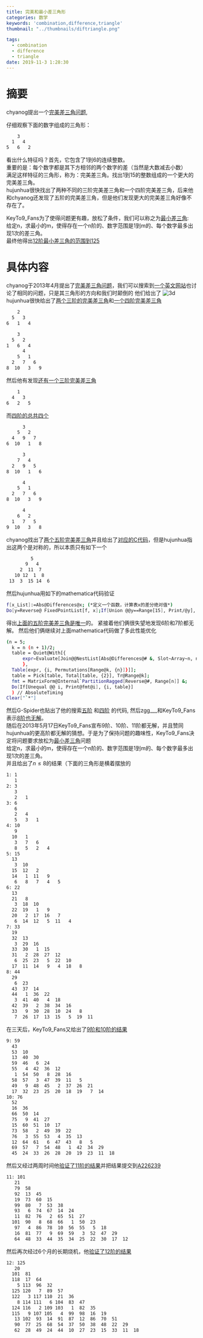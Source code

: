 ```yaml
---
title: 完美和最小差三角形
categories: 数学
keywords: 'combination,difference,triangle'
thumbnail: "../thumbnails/diftriangle.png"

tags:
  - combination
  - difference
  - triangle
date: 2019-11-3 1:28:30
---
```


# 摘要
chyanog提出一个[完美差三角问题],  

仔细观察下面的数字组成的三角形：
```bash
    3
  1   4
5   6   2
```
看出什么特征吗？首先，它包含了1到6的连续整数。  
重要的是：每个数字都是其下方相邻的两个数字的差（当然是大数减去小数）  
满足这样特征的三角形，称为：完美差三角。找出1到15的整数组成的一个更大的完美差三角。  
hujunhua很快找出了两种不同的三阶完美差三角和一个四阶完美差三角，后来他和chyanog还发现了五阶的完美差三角，但是他们发现更大的完美差三角好像不存在了。  

KeyTo9_Fans为了使得问题更有趣，放松了条件，我们可以称之为[最小差三角]:  
给定n，求最小的m，使得存在一个n阶的、数字范围是1到m的、每个数字最多出现1次的差三角。  
最终他得出[12阶最小差三角的范围到125]  

# 具体内容
chyanog于2013年4月提出了[完美差三角问题]，我们可以搜索到[一个英文网站]也讨论了相同的问题，只是其三角形的方向和我们时颠倒的
他们给出了
![3d](../thumbnails/diftriangle.png)  
hujunhua很快给出了[两个三阶的完美差三角]和[一个四阶完美差三角]
```bash
    2
  5   3
6   1   4

    3
  5   2
1   6   4
      4
    5   1
  2   7   6
8  10   3   9
```
然后他有发现[还有一个三阶完美差三角]
```bash
    1
  4   3
6   2   5
```
而[四阶的总共四个]
```bash
      3
    5   2
  4   9   7
6  10   1   8

      3
    7   4
  2   9   5
8  10   1   6

      4
    5   1
  2   7   6
8  10   3   9

      4
    6   2
  1   7   5
9  10   3   8
```
chyanog找出了[两个五阶完美差三角]并且给出了[对应的C代码](../attached/diftria/chyanog.txt)，但是hujunhua指出这两个是对称的，所以本质只有如下一个
```bash
         5
       9   4
     2  11  7 
   10 12  1  8
 13  3  15 14  6
```
然后hujunhua用如下的mathematica代码验证
```bash
f[x_List]:=Abs@Differences@x; (*定义一个函数，计算表x的差分绝对值*)
Do[y=Reverse@ FixedPointList[f, x];If[Union @@y==Range[15], Print/@y], {x, Permutations[Range[15],{5}]}]
```
得出[上面的五阶完美差三角是唯一]的。 紧接着他们俩很失望地发现6阶和7阶都无解。
然后他们俩继续对上面mathematica代码做了多此性能优化
```bash
(n = 5;
  k = n (n + 1)/2;
  table = Quiet@With[{
      expr=Evaluate[Join@@NestList[Abs@Differences@# &, Slot~Array~n, n-1] /.  Slot[x_] :> i[[x]]]
      }, 
  Table[expr, {i, Permutations[Range@k, {n}]}]];
  table = Pick[table, Total[table, {2}], Tr@Range@k];
  fmt = MatrixForm@Internal`PartitionRagged[Reverse@#, Range[n]] &;
  Do[If[Unequal @@ i, Print@fmt@i], {i, table}]
  ) // AbsoluteTiming
Clear["`*"]
```
然后G-Spider也贴出了他的搜索[五阶](../attached/diftria/G-Spider1.txt) 和[四阶](../attached/diftria/G-Spider1.txt) 的代码, 然后zgg___和KeyTo9_Fans表示[8阶也无解]。  
随后在2013年5月17日KeyTo9_Fans宣布9阶、10阶、11阶都无解，并且赞同hujunhua的更高阶都无解的猜想。于是为了保持问题的趣味性，KeyTo9_Fans决定将问题要求放松为[最小差三角]问题  
给定n，求最小的m，使得存在一个n阶的、数字范围是1到m的、每个数字最多出现1次的差三角。  
并且给出了$n\le 8$的结果（下面的三角形是横着摆放的
```bash
1: 1
   1
2: 3
   3
   2   1
3: 6
   6
   2   4
   5   3   1
4: 10
   9
  10   1
   3   7   6
   8   5   2   4
5: 15
  13
   3  10
  15  12   2
  14   1  11   9
   6   8   7   4   5
6: 22
  13
  21   8
   3  18  10
  22  19   1   9
  20   2  17  16   7
   6  14  12   5  11   4
7: 33
  19
  32  13
   3  29  16
  33  30   1  15
  31   2  28  27  12
   6  25  23   5  22  10
  17  11  14   9   4  18   8
8: 44
  29
   6  23
  43  37  14
  44   1  36  22
   3  41  40   4  18
  42  39   2  38  34  16
  33   9  30  28  10  24   8
   7  26  17  13  15   5  19  11
```
在三天后，KeyTo9_Fans又给出了[9阶和10阶的结果]  
```bash
9: 59
  43
  53  10
  13  40  30
  59  46   6  24
  55   4  42  36  12
   1  54  50   8  28  16
  58  57   3  47  39  11   5
  49   9  48  45   2  37  26  21
  17  32  23  25  20  18  19   7  14
10: 76
  52
  16  36
  66  50  14
  75   9  41  27
  15  60  51  10  17
  73  58   2  49  39  22
  76   3  55  53   4  35  13
  12  64  61   6  47  43   8   5
  69  57   7  54  48   1  42  34  29
  45  24  33  26  28  20  19  23  11  18
```
然后又经过两周时间他[验证了11阶的结果]并把结果提交到[A226239](https://oeis.org/A226239) 
```bash
11: 101
   21
   79  58
   92  13  45
   19  73  60  15
   99  80   7  53  38
   93   6  74  67  14  24
   11  82  76   2  65  51  27
  101  90   8  68  66   1  50  23
   97   4  86  78  10  56  55   5  18
   16  81  77   9  69  59   3  52  47  29
   64  48  33  44  35  34  25  22  30  17  12
```
然后再次经过6个月的长期烧机，他[验证了12阶的结果]
```bash
12: 125
   20
  101  81
  118  17  64
    5 113  96  32
  125 120   7  89  57
  122   3 117 110  21  36
    8 114 111   6 104  83  47
  124 116   2 109 103   1  82  35
  115   9 107 105   4  99  98  16  19
   13 102  93  14  91  87  12  86  70  51
   90  77  25  68  54  37  50  38  48  22  29
   62  28  49  24  44  10  27  23  15  33  11  18
```

[完美差三角问题]: https://bbs.emath.ac.cn/thread-4977-1-1.html
[最小差三角]: https://bbs.emath.ac.cn/forum.php?mod=redirect&goto=findpost&ptid=4977&pid=48932&fromuid=20
[12阶最小差三角的范围到125]: https://oeis.org/A226239
[一个英文网站]: https://puzzling.stackexchange.com/questions/49877/difference-triangle
[两个三阶的完美差三角]: https://bbs.emath.ac.cn/forum.php?mod=redirect&goto=findpost&ptid=4977&pid=48526&fromuid=20
[一个四阶完美差三角]: https://bbs.emath.ac.cn/forum.php?mod=redirect&goto=findpost&ptid=4977&pid=48527&fromuid=20
[还有一个三阶完美差三角]: https://bbs.emath.ac.cn/forum.php?mod=redirect&goto=findpost&ptid=4977&pid=48543&fromuid=20
[四阶的总共四个]: https://bbs.emath.ac.cn/forum.php?mod=redirect&goto=findpost&ptid=4977&pid=48544&fromuid=20
[两个五阶完美差三角]: https://bbs.emath.ac.cn/forum.php?mod=redirect&goto=findpost&ptid=4977&pid=48548&fromuid=20
[上面的五阶完美差三角是唯一]: https://bbs.emath.ac.cn/forum.php?mod=redirect&goto=findpost&ptid=4977&pid=48558&fromuid=20
[8阶也无解]: https://bbs.emath.ac.cn/forum.php?mod=redirect&goto=findpost&ptid=4977&pid=48908&fromuid=20
[9阶和10阶的结果]: https://bbs.emath.ac.cn/forum.php?mod=redirect&goto=findpost&ptid=4977&pid=48962&fromuid=20
[验证了11阶的结果]: https://bbs.emath.ac.cn/forum.php?mod=redirect&goto=findpost&ptid=4977&pid=49216&fromuid=20
[验证了12阶的结果]: https://bbs.emath.ac.cn/forum.php?mod=redirect&goto=findpost&ptid=4977&pid=56619&fromuid=20
